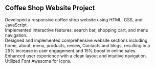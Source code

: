<h2>Coffee Shop Website Project</h2>

  Developed a responsive coffee shop website using HTML, CSS, and JavaScript.<br>
  Implemented interactive features: search bar, shopping cart, and menu navigation.<br>
  Designed and implemented comprehensive website sections including home, about, menu, products, review, 
  Contacts and blogs, resulting in a 25% increase in user engagement and 15% boost in online sales.<br>
  Enhanced user experience with a clean layout and intuitive navigation.<br>
  Utilized Font Awesome for icons.
